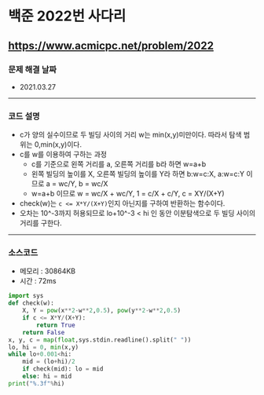 # 백준 2022번 사다리
https://www.acmicpc.net/problem/2022
---

### 문제 해결 날짜
- 2021.03.27
---

### 코드 설명
- c가 양의 실수이므로 두 빌딩 사이의 거리 w는 min(x,y)미만이다. 따라서 탐색 범위는 0,min(x,y)이다.
- c를 w를 이용하여 구하는 과정
    * c를 기준으로 왼쪽 거리를 a, 오른쪽 거리를 b라 하면 w=a+b
    * 왼쪽 빌딩의 높이를 X, 오른쪽 빌딩의 높이를 Y라 하면 b:w=c:X, a:w=c:Y 이므로 a = wc/Y, b = wc/X
    * w=a+b 이므로 w = wc/X + wc/Y, 1 = c/X + c/Y, c = XY/(X+Y)
- check(w)는 ```c <= X*Y/(X+Y)```인지 아닌지를 구하여 반환하는 함수이다.
- 오차는 10^-3까지 허용되므로 lo+10^-3 < hi 인 동안 이분탐색으로 두 빌딩 사이의 거리를 구한다.
---

### 소스코드
- 메모리 : 30864KB
- 시간 : 72ms
```Python
import sys
def check(w):
    X, Y = pow(x**2-w**2,0.5), pow(y**2-w**2,0.5)
    if c <= X*Y/(X+Y):
        return True
    return False
x, y, c = map(float,sys.stdin.readline().split(" "))
lo, hi = 0, min(x,y)
while lo+0.001<hi:
    mid = (lo+hi)/2
    if check(mid): lo = mid
    else: hi = mid
print("%.3f"%hi)
```